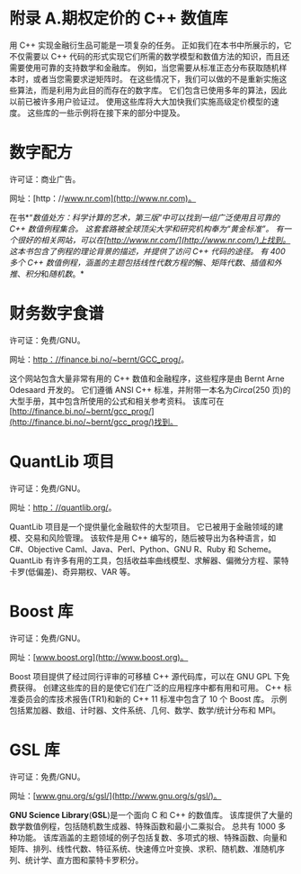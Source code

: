 # 附录 A.期权定价的 C++ 数值库

用 C++ 实现金融衍生品可能是一项复杂的任务。 正如我们在本书中所展示的，它不仅需要以 C++ 代码的形式实现它们所需的数学模型和数值方法的知识，而且还需要使用可靠的支持数学和金融库。 例如，当您需要从标准正态分布获取随机样本时，或者当您需要求逆矩阵时。 在这些情况下，我们可以做的不是重新实施这些算法，而是利用为此目的而存在的数字库。 它们包含已使用多年的算法，因此以前已被许多用户验证过。 使用这些库将大大加快我们实施高级定价模型的速度。 这些库的一些示例将在接下来的部分中提及。

# 数字配方

许可证：商业广告。

网址：[http：//www.nr.com](http://www.nr.com)。

在书*“*数值处方：科学计算的艺术，第三版*”*中可以找到一组广泛使用且可靠的 C++ 数值例程集合。 这套套路被全球顶尖大学和研究机构奉为“黄金标准”。 有一个很好的相关网站，可以在[http://www.nr.com/](http://www.nr.com/)上找到。 这本书包含了例程的理论背景的描述，并提供了访问 C++ 代码的途径。 有 400 多个 C++ 数值例程，涵盖的主题包括线性代数方程的*解、*矩阵代数*、*插值和外推*、*积分*和*随机数*。*

# 财务数字食谱

许可证：免费/GNU。

网址：[http：//finance.bi.no/~bernt/GCC_prog/](http://finance.bi.no/~bernt/gcc_prog/)。

这个网站包含大量非常有用的 C++ 数值和金融程序，这些程序是由 Bernt Arne Odesaard 开发的。 它们遵循 ANSI C++ 标准，并附带一本名为*Circa*(250 页)的大型手册，其中包含所使用的公式和相关参考资料。 该库可在[http://finance.bi.no/~bernt/gcc_prog/](http://finance.bi.no/~bernt/gcc_prog/)找到。

# QuantLib 项目

许可证：免费/GNU。

网址：[http：//quantlib.org/](http://quantlib.org/)。

QuantLib 项目是一个提供量化金融软件的大型项目。 它已被用于金融领域的建模、交易和风险管理。 该软件是用 C++ 编写的，随后被导出为各种语言，如 C#、Objective Caml、Java、Perl、Python、GNU R、Ruby 和 Scheme。 QuantLib 有许多有用的工具，包括收益率曲线模型、求解器、偏微分方程、蒙特卡罗(低偏差)、奇异期权、VAR 等。

# Boost 库

许可证：免费/GNU。

网址：[www.boost.org](http://www.boost.org)。

Boost 项目提供了经过同行评审的可移植 C++ 源代码库，可以在 GNU GPL 下免费获得。 创建这些库的目的是使它们在广泛的应用程序中都有用和可用。 C++ 标准委员会的库技术报告(TR1)和新的 C++ 11 标准中包含了 10 个 Boost 库。 示例包括累加器、数组、计时器、文件系统、几何、数学、数学/统计分布和 MPI。

# GSL 库

许可证：免费/GNU。

网址：[www.gnu.org/s/gsl/](http://www.gnu.org/s/gsl/)。

**GNU Science Library**(**GSL**)是一个面向 C 和 C++ 的数值库。 该库提供了大量的数学数值例程，包括随机数生成器、特殊函数和最小二乘拟合。 总共有 1000 多种功能。 该库涵盖的主题领域的例子包括复数、多项式的根、特殊函数、向量和矩阵、排列、线性代数、特征系统、快速傅立叶变换、求积、随机数、准随机序列、统计学、直方图和蒙特卡罗积分。
